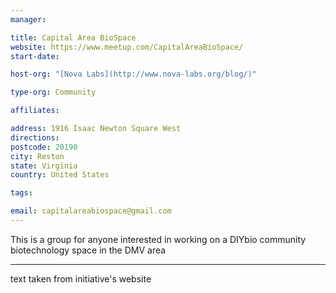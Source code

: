 ```yaml
---
manager:

title: Capital Area BioSpace
website: https://www.meetup.com/CapitalAreaBioSpace/
start-date:

host-org: "[Nova Labs](http://www.nova-labs.org/blog/)"

type-org: Community

affiliates:

address: 1916 Isaac Newton Square West
directions:
postcode: 20190
city: Reston
state: Virginia
country: United States

tags:

email: capitalareabiospace@gmail.com
---
```


This is a group for anyone interested in working on a DIYbio community biotechnology space in the DMV area

---
text taken from initiative's website
